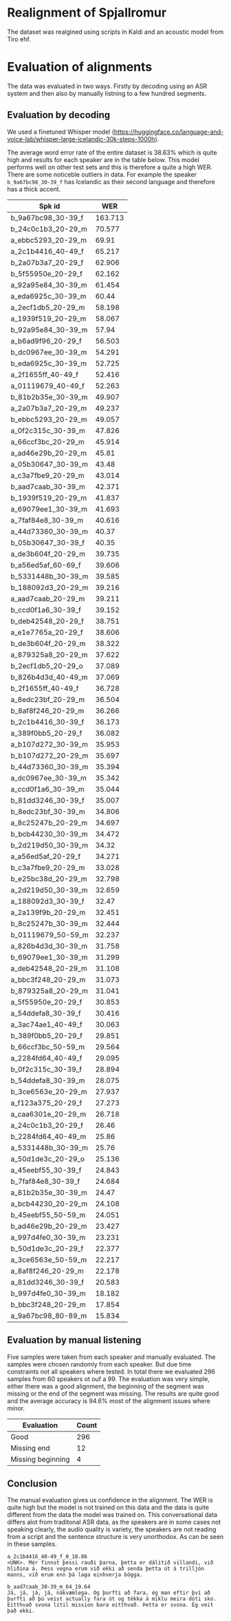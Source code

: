 # Realignment of Spjallromur

The dataset was realgined using scripts in Kaldi and an acoustic model from Tiro ehf.

# Evaluation of alignments

The data was evaluated in two ways. Firstly by decoding using an ASR system and then also by manually listning to a few hundred segments.

## Evaluation by decoding

We used a finetuned Whisper model (https://huggingface.co/language-and-voice-lab/whisper-large-icelandic-30k-steps-1000h).

The average word error rate of the entire dataset is 38.63% which is quite high and results for each speaker are in the table below. This model performs well on other test sets and this is therefore a quite a high WER. There are some noticeble outliers in data. For example the speaker `b_9a67bc98_30-39_f` has Icelandic as their second language and therefore has a thick accent.

| Spk id             | WER     |
| ------------------ | ------- |
| b_9a67bc98_30-39_f | 163.713 |
| b_24c0c1b3_20-29_m | 70.577  |
| a_ebbc5293_20-29_m | 69.91   |
| a_2c1b4416_40-49_f | 65.217  |
| b_2a07b3a7_20-29_f | 62.906  |
| b_5f55950e_20-29_f | 62.162  |
| a_92a95e84_30-39_m | 61.454  |
| a_eda6925c_30-39_m | 60.44   |
| a_2ecf1db5_20-29_m | 58.198  |
| a_1939f519_20-29_m | 58.067  |
| b_92a95e84_30-39_m | 57.94   |
| a_b6ad9f96_20-29_f | 56.503  |
| b_dc0967ee_30-39_m | 54.291  |
| b_eda6925c_30-39_m | 52.725  |
| a_2f1655ff_40-49_f | 52.416  |
| a_01119679_40-49_f | 52.263  |
| b_81b2b35e_30-39_m | 49.907  |
| a_2a07b3a7_20-29_m | 49.237  |
| b_ebbc5293_20-29_m | 49.057  |
| a_0f2c315c_30-39_m | 47.826  |
| a_66ccf3bc_20-29_m | 45.914  |
| a_ad46e29b_20-29_m | 45.81   |
| a_05b30647_30-39_m | 43.48   |
| a_c3a7fbe9_20-29_m | 43.014  |
| b_aad7caab_30-39_m | 42.371  |
| b_1939f519_20-29_m | 41.837  |
| a_69079ee1_30-39_m | 41.693  |
| a_7faf84e8_30-39_m | 40.616  |
| a_44d73360_30-39_m | 40.37   |
| b_05b30647_30-39_f | 40.35   |
| a_de3b604f_20-29_m | 39.735  |
| b_a56ed5af_60-69_f | 39.606  |
| b_5331448b_30-39_m | 39.585  |
| b_188092d3_20-29_m | 39.216  |
| a_aad7caab_20-29_m | 39.211  |
| b_ccd0f1a6_30-39_f | 39.152  |
| b_deb42548_20-29_f | 38.751  |
| a_e1e7765a_20-29_f | 38.606  |
| b_de3b604f_20-29_m | 38.322  |
| a_879325a8_20-29_m | 37.622  |
| b_2ecf1db5_20-29_o | 37.089  |
| b_826b4d3d_40-49_m | 37.069  |
| b_2f1655ff_40-49_f | 36.728  |
| a_8edc23bf_20-29_m | 36.504  |
| b_8af8f246_20-29_m | 36.266  |
| b_2c1b4416_30-39_f | 36.173  |
| a_389f0bb5_20-29_f | 36.082  |
| a_b107d272_30-39_m | 35.953  |
| b_b107d272_20-29_m | 35.697  |
| b_44d73360_30-39_m | 35.394  |
| a_dc0967ee_30-39_m | 35.342  |
| a_ccd0f1a6_30-39_m | 35.044  |
| b_81dd3246_30-39_f | 35.007  |
| b_8edc23bf_30-39_m | 34.806  |
| a_8c25247b_20-29_m | 34.697  |
| b_bcb44230_30-39_m | 34.472  |
| b_2d219d50_30-39_m | 34.32   |
| a_a56ed5af_20-29_f | 34.271  |
| b_c3a7fbe9_20-29_m | 33.028  |
| b_e25bc38d_20-29_m | 32.798  |
| a_2d219d50_30-39_m | 32.659  |
| a_188092d3_30-39_f | 32.47   |
| a_2a139f9b_20-29_m | 32.451  |
| b_8c25247b_30-39_m | 32.444  |
| b_01119679_50-59_m | 32.237  |
| a_826b4d3d_30-39_m | 31.758  |
| b_69079ee1_30-39_m | 31.299  |
| a_deb42548_20-29_m | 31.108  |
| a_bbc3f248_20-29_m | 31.073  |
| b_879325a8_20-29_m | 31.041  |
| a_5f55950e_20-29_f | 30.853  |
| a_54ddefa8_30-39_f | 30.416  |
| a_3ac74ae1_40-49_f | 30.063  |
| b_389f0bb5_20-29_f | 29.851  |
| b_66ccf3bc_50-59_m | 29.564  |
| a_2284fd64_40-49_f | 29.095  |
| b_0f2c315c_30-39_f | 28.894  |
| b_54ddefa8_30-39_m | 28.075  |
| b_3ce6563e_20-29_m | 27.937  |
| a_f123a375_20-29_f | 27.273  |
| a_caa6301e_20-29_m | 26.718  |
| a_24c0c1b3_20-29_f | 26.46   |
| b_2284fd64_40-49_m | 25.86   |
| a_5331448b_30-39_m | 25.76   |
| a_50d1de3c_20-29_o | 25.136  |
| a_45eebf55_30-39_f | 24.843  |
| b_7faf84e8_30-39_f | 24.684  |
| a_81b2b35e_30-39_m | 24.47   |
| a_bcb44230_20-29_m | 24.108  |
| b_45eebf55_50-59_m | 24.051  |
| b_ad46e29b_20-29_m | 23.427  |
| a_997d4fe0_30-39_m | 23.231  |
| b_50d1de3c_20-29_f | 22.377  |
| a_3ce6563e_50-59_m | 22.217  |
| a_8af8f246_20-29_m | 22.178  |
| a_81dd3246_30-39_f | 20.583  |
| b_997d4fe0_30-39_m | 18.182  |
| b_bbc3f248_20-29_m | 17.854  |
| a_9a67bc98_80-89_m | 15.834  |

## Evaluation by manual listening

Five samples were taken from each speaker and manually evaluated. The samples were chosen randomly from each speaker. But due time constraints not all speakers where tested. In total there we evaluated 296 samples from 60 speakers ot ouf a 99. The evaluation was very simple, either there was a good alignment, the beginning of the segment was missing or the end of the segment was missing. The results are quite good and the average accuracy is 94.6% most of the alignment issues where minor.

| Evaluation        | Count |
| ----------------- | ----- |
| Good              | 296   |
| Missing end       | 12    |
| Missing beginning | 4     |

## Conclusion

The manual evaluation gives us confidence in the alignment. The WER is quite high but the model is not trained on this data and the data is quite different from the data the model was trained on. This conversational data differs alot from traditonal ASR data, as the speakers are in some cases not speaking clearly, the audio quality is variety, the speakers are not reading from a script and the sentence structure is very unorthodox. As can be seen in these samples.

```
a_2c1b4416_40-49_f_0_18.86
<UNK>. Mér finnst þessi rauði þarna, þetta er dálítið villandi, við hliðina á. Þess vegna erum við ekki að senda þetta út á trilljón manns, við erum enn þá laga einhverja bögga.

b_aad7caab_30-39_m_64_19.64
Já, já, já, já, nákvæmlega. Og þurfti að fara, ég man eftir því að þurfti að þú veist actually fara út og tékka á miklu meira dóti sko. Eitthvað svona lítil mission bara eitthvað. Þetta er svona. Ég veit það ekki.
```

